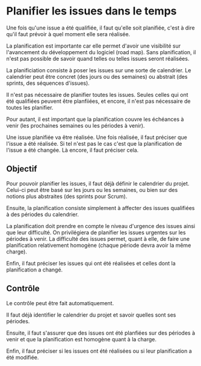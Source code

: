 Planifier les issues dans le temps
==================================

Une fois qu'une issue a été qualifiée, il faut qu'elle soit planifiée, c'est à dire qu'il faut prévoir à quel moment elle sera réalisée.

La planification est importante car elle permet d'avoir une visibilité sur l'avancement du développement du logiciel (road map). Sans planification, il n'est pas possible de savoir quand telles ou telles issues seront réalisées.

La planificiation consiste à poser les issues sur une sorte de calendrier. Le calendrier peut être concret (des jours ou des semaines) ou abstrait (des sprints, des séquences d'issues).

Il n'est pas nécessaire de planifier toutes les issues. Seules celles qui ont été qualifiées peuvent être planfiiées, et encore, il n'est pas nécessaire de toutes les planifier.

Pour autant, il est important que la planification couvre les échéances à venir (les prochaines semaines ou les périodes à venir).

Une issue planifiée va être réalisée. Une fois réalisée, il faut préciser que l'issue a été réalisée. Si tel n'est pas le cas c'est que la planification de l'issue a été changée. Là encore, il faut préciser cela.

Objectif
--------

Pour pouvoir planifier les issues, il faut déjà définir le calendrier du projet. Celui-ci peut être basé sur les jours ou les semaines, ou bien sur des notions plus abstraites (des sprints pour Scrum).

Ensuite, la planification consiste simplement à affecter des issues qualifiées à des périodes du calendrier.

La planification doit prendre en compte le niveau d'urgence des issues ainsi que leur difficulté. On privilégiera de planifier les issues urgentes sur les périodes à venir. La difficulté des issues permet, quant à elle, de faire une planification relativement homogène (chaque période devra avoir la même charge).

Enfin, il faut préciser les issues qui ont été réalisées et celles dont la planification a changé.

Contrôle
--------

Le contrôle peut être fait automatiquement.

Il faut déjà identifier le calendrier du projet et savoir quelles sont ses périodes.

Ensuite, il faut s'assurer que des issues ont été planfiées sur des périodes à venir et que la planification est homogène quant à la charge.

Enfin, il faut préciser si les issues ont été réalisées ou si leur planification a été modifiée.

